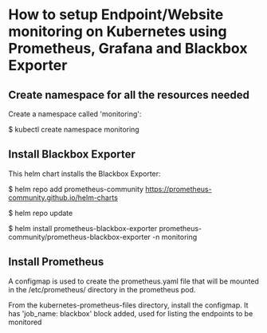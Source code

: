 # How to setup Endpoint/Website monitoring on Kubernetes using Prometheus, Grafana and Blackbox Exporter

## Create namespace for all the resources needed

Create a namespace called 'monitoring':

$ kubectl create namespace monitoring 

## Install Blackbox Exporter

This helm chart installs the Blackbox Exporter:

$ helm repo add prometheus-community https://prometheus-community.github.io/helm-charts

$ helm repo update

$ helm install prometheus-blackbox-exporter prometheus-community/prometheus-blackbox-exporter -n monitoring

## Install Prometheus

A configmap is used to create the prometheus.yaml file that will be mounted in the /etc/prometheus/ directory in the prometheus pod.

From the kubernetes-prometheus-files directory, install the configmap. It has 'job_name: blackbox' block added, used for listing the endpoints to be monitored 